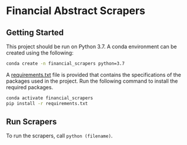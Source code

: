 # Financial Abstract Scrapers
## Getting Started
This project should be run on Python 3.7. A conda environment can be created using the following:
```bash
conda create -n financial_scrapers python=3.7
```

A [requirements.txt](https://github.com/ValaryLim/financeOpenIE/tree/main/scrapers/requirements.txt) file is provided that contains the specifications of the packages used in the project. Run the following command to install the required packages.
```bash
conda activate financial_scrapers
pip install -r requirements.txt
```

## Run Scrapers
To run the scrapers, call `python (filename)`.